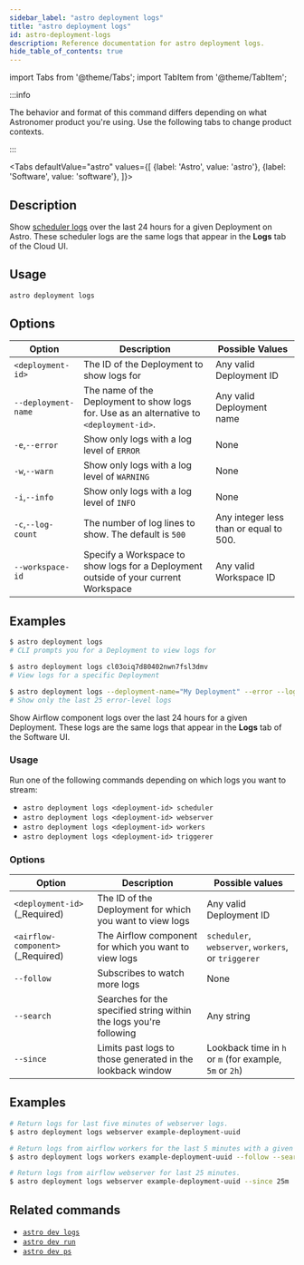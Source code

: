 ```yaml
---
sidebar_label: "astro deployment logs"
title: "astro deployment logs"
id: astro-deployment-logs
description: Reference documentation for astro deployment logs.
hide_table_of_contents: true
---
```


import Tabs from '@theme/Tabs';
import TabItem from '@theme/TabItem';

:::info  

The behavior and format of this command differs depending on what Astronomer product you're using. Use the following tabs to change product contexts. 

:::

<Tabs
    defaultValue="astro"
    values={[
        {label: 'Astro', value: 'astro'},
        {label: 'Software', value: 'software'},
    ]}>
<TabItem value="astro">

## Description

Show [scheduler logs](scheduler-logs.md) over the last 24 hours for a given Deployment on Astro. These scheduler logs are the same logs that appear in the **Logs** tab of the Cloud UI.

## Usage

```sh
astro deployment logs
```

## Options

| Option              | Description                                                                              | Possible Values                        |
| ------------------- | ---------------------------------------------------------------------------------------- | -------------------------------------- |
| `<deployment-id>`   | The ID of the Deployment to show logs for                                                | Any valid Deployment ID                |
| `--deployment-name` | The name of the Deployment to show logs for. Use as an alternative to `<deployment-id>`. | Any valid Deployment name              |
| `-e`,`--error`      | Show only logs with a log level of `ERROR`                                               | None                                   |
| `-w`,`--warn`       | Show only logs with a log level of `WARNING`                                             | None                                   |
| `-i`,`--info`       | Show only logs with a log level of `INFO`                                                | None                                   |
| `-c`,`--log-count`  | The number of log lines to show. The default is `500`                                    | Any integer less than or equal to 500. |
| `--workspace-id`    | Specify a Workspace to show logs for a Deployment outside of your current Workspace      | Any valid Workspace ID                 |

## Examples

```sh
$ astro deployment logs
# CLI prompts you for a Deployment to view logs for

$ astro deployment logs cl03oiq7d80402nwn7fsl3dmv
# View logs for a specific Deployment

$ astro deployment logs --deployment-name="My Deployment" --error --log-count=25
# Show only the last 25 error-level logs
```

</TabItem>

<TabItem value="software">

Show Airflow component logs over the last 24 hours for a given Deployment. These logs are the same logs that appear in the **Logs** tab of the Software UI.

### Usage

Run one of the following commands depending on which logs you want to stream:

- `astro deployment logs <deployment-id> scheduler`
- `astro deployment logs <deployment-id> webserver`
- `astro deployment logs <deployment-id> workers`
- `astro deployment logs <deployment-id> triggerer`

### Options

| Option                            | Description                                                        | Possible values                                         |
| --------------------------------- | ------------------------------------------------------------------ | ------------------------------------------------------- |
| `<deployment-id>` (_Required)     | The ID of the Deployment for which you want to view logs           | Any valid Deployment ID                                 |
| `<airflow-component>` (_Required) | The Airflow component for which you want to view logs              | `scheduler`, `webserver`, `workers`, or `triggerer`     |
| `--follow`                        | Subscribes to watch more logs                                      | None                                                    |
| `--search`                        | Searches for the specified string within the logs you're following | Any string                                              |
| `--since`                         | Limits past logs to those generated in the lookback window         | Lookback time in `h` or `m` (for example, `5m` or `2h`) |


## Examples

```sh
# Return logs for last five minutes of webserver logs.
$ astro deployment logs webserver example-deployment-uuid

# Return logs from airflow workers for the last 5 minutes with a given search term, and subscribe to view more as they are generated.
$ astro deployment logs workers example-deployment-uuid --follow --search "some search terms"

# Return logs from airflow webserver for last 25 minutes.
$ astro deployment logs webserver example-deployment-uuid --since 25m
```

</TabItem>
</Tabs>

## Related commands

- [`astro dev logs`](cli/astro-dev-logs.md)
- [`astro dev run`](cli/astro-dev-run.md)
- [`astro dev ps`](cli/astro-dev-ps.md)

